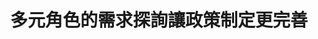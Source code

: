 ---
id: "82"
lang: zh-tw
publish: "TRUE"
description: 「B型肝炎疫苗40週年紀念活動」部會自提案
selected: "FALSE"
blog_selected: "FALSE"
thumbnail: https://cm.pdis.tw/images/post/1P1VO2ha4y5uDEqWFuHtg_9lWK7udrtl7.jpg
title: 多元角色的需求探詢讓政策制定更完善
introduction:
  content: >-
    科技部為籌辦2021年B肝疫苗40週年主題科學日紀念活動，於開放政府聯絡人月會提出合作召開協作會議，希望透過更開放透明的方式來廣邀各界對內容及辦理形式提出看法及建議。


    科技部於前期訪談11位多元利害關係人，PDIS將訪談彙整成心智圖提供與會者更多元的觀點。協作會議中，科技部也邀請長期關注B型肝炎的醫師，病友，NGO，與關心科普資訊的媒體及民眾一同來集思廣益，腦力激盪。會後科技部將彙整所有成果，為主題科學日做更貼近民眾需求的設計。
  image: https://cm.pdis.tw/images/post/1ScZs7gS30nBzr9vqaDqjr3sMaqaXavEn.jpg
color: yellow
join:
  type: 部
  title: 科技部為籌辦2021年B肝疫苗40週年主題科學日紀念活動，歡迎各界對內容及辦理形式提出看法及建議。
  link: https://join.gov.tw/policies/detail/b45873e1-ff70-4dac-bb8f-40a6ada39db4
  image: https://cm.pdis.tw/images/post/13cvk-hBAwQYqkugg1tBhpTlqLU-ULzVY.jpg
layout: post
departments:
  - 科技部
tags:
  - 科技
  - 醫療
embed:
  agenda_book:
    links:
      - https://issuu.com/pdis.tw/docs/82_b___40______
  mind_map:
    links:
      - https://miro.com/app/live-embed/o9J_laVf1q0=/?moveToViewport=-2434,-402,5525,2019&embedAutoplay=true
  ministry_slide:
    links:
      - https://issuu.com/pdis.tw/docs/_____b___40___-1100111.pptx
  host_slide:
    links:
      - https://issuu.com/pdis.tw/docs/_____82_____b_____40___________
  live:
    links:
      - https://www.youtube.com/watch?v=cCk7nS1xUhI&list=PLmusXLhyDliYt3yw4rzTce_nY6kpW4ZyT
pictures:
  - https://cm.pdis.tw/images/post/1L1OpEzNWrZPwcotzGtc0DfRTYhpCOdYX.jpg
  - https://cm.pdis.tw/images/post/1E0SEd5sirn-RALgi2BOYooP6h_6D6dP2.jpg
---